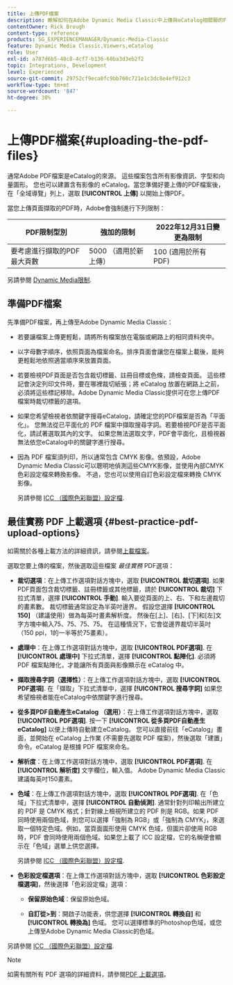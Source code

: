 ```yaml
---
title: 上傳PDF檔案
description: 瞭解如何在Adobe Dynamic Media Classic中上傳與eCatalog相關聯的PDF檔案。
contentOwner: Rick Brough
content-type: reference
products: SG_EXPERIENCEMANAGER/Dynamic-Media-Classic
feature: Dynamic Media Classic,Viewers,eCatalog
role: User
exl-id: a787d6b5-48c8-4cf7-b136-60ba3d3eb2f2
topic: Integrations, Development
level: Experienced
source-git-commit: 29752cf9eca0fc9bb760c721e1c3dc8e4ef912c3
workflow-type: tm+mt
source-wordcount: '847'
ht-degree: 30%

---
```


# 上傳PDF檔案{#uploading-the-pdf-files}

通常Adobe PDF檔案是eCatalog的來源。 這些檔案包含所有影像資訊、字型和向量圖形。 您也可以建置含有影像的 eCatalog。當您準備好要上傳的PDF檔案後，在「全域導覽」列上，選取 **[!UICONTROL 上傳]** 以開始上傳PDF。

當您上傳頁面擷取的PDF時，Adobe會強制進行下列限制：

| PDF限制型別 | 強加的限制 | 2022年12月31日變更為限制 |
| --- | --- | --- |
| 要考慮進行擷取的PDF最大頁數 | 5000 （適用於新上傳） | 100 (適用於所有PDF) |

另請參閱 [Dynamic Media限制](/help/using/limitations.md).

## 準備PDF檔案

先準備PDF檔案，再上傳至Adobe Dynamic Media Classic：

* 若要讓檔案上傳更輕鬆，請將所有檔案放在電腦或網路上的相同資料夾中。
* 以字母數字順序，依照頁面為檔案命名。排序頁面會讓您在檔案上載後，能夠更輕鬆地依照適當順序來放置頁面。
* 若要檢視PDF頁面是否包含裁切標籤、註冊目標或色條，請檢查頁面。 這些標記會決定列印文件時，要在哪裡裁切紙張；將 eCatalog 放置在網路上之前，必須將這些標記移除。Adobe Dynamic Media Classic提供可在您上傳PDF檔案時裁切標籤的選項。
* 如果您希望檢視者依關鍵字搜尋eCatalog，請確定您的PDF檔案是否為「平面化」。 您無法從已平面化的 PDF 檔案中擷取搜尋字詞。若要檢視PDF是否平面化，請試著選取其內的文字。 如果您無法選取文字，PDF會平面化，且檢視器無法依您eCatalog中的關鍵字進行搜尋。
* 因為 PDF 檔案須列印，所以通常包含 CMYK 影像。依預設，Adobe Dynamic Media Classic可以聰明地偵測這些CMYK影像，並使用內部CMYK色彩設定檔來轉換影像。 不過，您也可以使用自訂色彩設定檔來轉換 CMYK 影像。

  另請參閱 [ICC （國際色彩聯盟）設定檔](icc-profiles.md#icc_profiles).

## 最佳實務 PDF 上載選項 {#best-practice-pdf-upload-options}

如需關於各種上載方法的詳細資訊，請參閱[上載檔案](uploading-files.md#uploading_your_files)。

選取您要上傳的檔案，然後選取這些檔案 *最佳實務* PDF選項：

* **裁切選項**：在上傳工作選項對話方塊中，選取 **[!UICONTROL 裁切選項]**. 如果PDF頁面包含裁切標籤、註冊標籤或其他標籤，請於 **[!UICONTROL 裁切]** 下拉式清單，選擇 **[!UICONTROL 手動]**. 輸入要從頁面的上、右、下和左邊裁切的畫素數。 裁切標籤通常設定為半英吋邊界。 假設您選擇 **[!UICONTROL 150]** （建議使用）做為每英吋畫素解析度。 然後在[上]、[右]、[下]和[左]文字方塊中輸入75、75、75、75。 在這種情況下，它會從邊界裁切半英吋（150 ppi，1的一半等於75畫素）。

* **處理中**：在上傳工作選項對話方塊中，選取 **[!UICONTROL PDF選項]**. 在 **[!UICONTROL 處理中]** 下拉式清單，選擇 **[!UICONTROL 點陣化]**. 必須將 PDF 檔案點陣化，才能讓所有頁面與影像顯示在 eCatalog 中。

* **擷取搜尋字詞（選擇性）**：在上傳工作選項對話方塊中，選取 **[!UICONTROL PDF選項]**. 在「擷取」下拉式清單中，選擇 **[!UICONTROL 搜尋字詞]** 如果您希望檢視者能在eCatalog中依關鍵字進行搜尋。

* **從多頁PDF自動產生eCatalog （選用）**：在上傳工作選項對話方塊中，選取 **[!UICONTROL PDF選項]**. 按一下 **[!UICONTROL 從多頁PDF自動產生eCatalog]** 以便上傳時自動建立eCatalog。 您可以直接前往「eCatalog」畫面，並開始在 eCatalog 上作業 (不需要先選取 PDF 檔案)，然後選取「建置」命令。eCatalog 是根據 PDF 檔案來命名。

* **解析度**：在上傳工作選項對話方塊中，選取 **[!UICONTROL PDF選項]**. 在 **[!UICONTROL 解析度]** 文字欄位，輸入值。 Adobe Dynamic Media Classic建議每英吋150畫素。

* **色域**：在上傳工作選項對話方塊中，選取 **[!UICONTROL PDF選項]**. 在「色域」下拉式清單中，選擇 **[!UICONTROL 自動偵測]**. 通常針對列印輸出所建立的 PDF 是 CMYK 格式；針對線上檢視所建立的 PDF 則是 RGB。如果 PDF 同時使用兩個色域，則您可以選擇「強制為 RGB」或「強制為 CMYK」，來選取一個特定色域。例如，當頁面圖形使用 CMYK 色域，但圖片卻使用 RGB 時，PDF 會同時使用兩個色域。如果您上載了 ICC 設定檔，它的名稱便會顯示在「色域」選單上供您選擇。

  另請參閱 [ICC （國際色彩聯盟）設定檔](/help/using/icc-profiles.md).

* **色彩設定檔選項**：在上傳工作選項對話方塊中，選取 **[!UICONTROL 色彩設定檔選項]**，然後選擇「色彩設定檔」選項：

   * **保留原始色域**：保留原始色域。

   * **自訂從>到**：開啟子功能表，供您選擇 **[!UICONTROL 轉換自]** 和 **[!UICONTROL 轉換為]** 色域。 您可以選擇標準的Photoshop色域，或您上傳至Adobe Dynamic Media Classic的色域。

<!-- * **Convert To SRGB**: Converts to SRGB (Standard Red Green Blue). SRGB is the recommended color space for displaying images on Web pages. -->

另請參閱 [ICC （國際色彩聯盟）設定檔](icc-profiles.md#icc_profiles).

>[!NOTE]
>
>如需有關所有 PDF 選項的詳細資料，請參閱[PDF 上載選項](pdfs.md#pdf_upload_options)。
